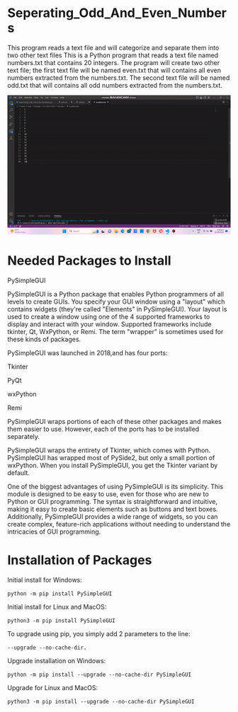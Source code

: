 # Seperating_Odd_And_Even_Numbers
This program reads a text file and will categorize and separate them into two other text files
This is a Python program that reads a text file named numbers.txt that contains 20 integers. The program will create two other text file; the first text file will be named even.txt that will contains all even numbers extracted from the numbers.txt. The second text file will be named odd.txt that will contains all odd numbers extracted from the numbers.txt.

![Alt Text](Seperating_Odd_And_Even_Numbers.gif)

# Needed Packages to Install
PySimpleGUI

PySimpleGUI is a Python package that enables Python programmers of all levels to create GUIs. You specify your GUI window using a "layout" which contains widgets (they're called "Elements" in PySimpleGUI). Your layout is used to create a window using one of the 4 supported frameworks to display and interact with your window. Supported frameworks include tkinter, Qt, WxPython, or Remi. The term "wrapper" is sometimes used for these kinds of packages.

PySimpleGUI was launched in 2018,and has four ports:

Tkinter

PyQt

wxPython

Remi

PySimpleGUI wraps portions of each of these other packages and makes them easier to use. However, each of the ports has to be installed separately.

PySimpleGUI wraps the entirety of Tkinter, which comes with Python. PySimpleGUI has wrapped most of PySide2, but only a small portion of wxPython. When you install PySimpleGUI, you get the Tkinter variant by default. 

One of the biggest advantages of using PySimpleGUI is its simplicity. This module is designed to be easy to use, even for those who are new to Python or GUI programming. The syntax is straightforward and intuitive, making it easy to create basic elements such as buttons and text boxes. Additionally, PySimpleGUI provides a wide range of widgets, so you can create complex, feature-rich applications without needing to understand the intricacies of GUI programming.

# Installation of Packages
Initial install for Windows:

```
python -m pip install PySimpleGUI
```

Initial install for Linux and MacOS:

```
python3 -m pip install PySimpleGUI
```

To upgrade using pip, you simply add 2 parameters to the line:
```
--upgrade --no-cache-dir.
```

Upgrade installation on Windows:

```
python -m pip install --upgrade --no-cache-dir PySimpleGUI
```

Upgrade for Linux and MacOS:

```
python3 -m pip install --upgrade --no-cache-dir PySimpleGUI
```
